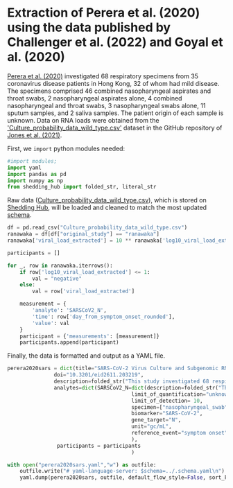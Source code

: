 # Extraction of Perera et al. (2020) using the data published by Challenger et al. (2022) and Goyal et al. (2020)

[Perera et al. (2020)](https://wwwnc.cdc.gov/eid/article/26/11/20-3219_article) investigated 68 respiratory specimens from 35 coronavirus disease patients in Hong Kong, 32 of whom had mild disease. The specimens comprised 46 combined nasopharyngeal aspirates and throat swabs, 2 nasopharyngeal aspirates alone, 4 combined nasopharyngeal and throat swabs, 3 nasopharyngeal swabs alone, 11 sputum samples, and 2 saliva samples. The patient origin of each sample is unknown. Data on RNA loads were obtained from the ['Culture_probability_data_wild_type.csv'](https://github.com/VirologyCharite/SARS-CoV-2-VL-paper/blob/20210614/data/Culture_probability_data_wild_type.csv) dataset in the GitHub repository of [Jones et al. (2021)](https://www.science.org/doi/10.1126/science.abi5273).


First, we `import` python modules needed:

```python
#import modules;
import yaml
import pandas as pd
import numpy as np
from shedding_hub import folded_str, literal_str
```

Raw data ([Culture_probability_data_wild_type.csv](https://github.com/VirologyCharite/SARS-CoV-2-VL-paper/blob/20210614/data/Culture_probability_data_wild_type.csv)), which is stored on [Shedding Hub](https://github.com/shedding-hub), will be loaded and cleaned to match the most updated [schema](https://github.com/shedding-hub/shedding-hub/blob/main/data/.schema.yaml).

```python
df = pd.read_csv("Culture_probability_data_wild_type.csv")
ranawaka = df[df["original_study"] == "ranawaka"]
ranawaka['viral_load_extracted'] = 10 ** ranawaka['log10_viral_load_extracted']
```

```python
participants = []

for _, row in ranawaka.iterrows():
    if row['log10_viral_load_extracted'] <= 1:
        val = "negative"
    else:
        val = row['viral_load_extracted']

    measurement = {
        'analyte': 'SARSCoV2_N',
        'time': row['day_from_symptom_onset_rounded'],
        'value': val
    }
    participant = {'measurements': [measurement]}
    participants.append(participant)
```

Finally, the data is formatted and output as a YAML file.

```python
perera2020sars = dict(title="SARS-CoV-2 Virus Culture and Subgenomic RNA for Respiratory Specimens from Patients with Mild Coronavirus Disease",
               doi="10.3201/eid2611.203219",
               description=folded_str("This study investigated 68 respiratory specimens from 35 coronavirus disease patients in Hong Kong, 32 of whom had mild disease. The specimens comprised 46 combined nasopharyngeal aspirates and throat swabs, 2 nasopharyngeal aspirates alone, 4 combined nasopharyngeal and throat swabs, 3 nasopharyngeal swabs alone, 11 sputum samples, and 2 saliva samples. The patient origin of each sample is unknown. Data on RNA loads were obtained from the 'Culture_probability_data_wild_type.csv' dataset in the GitHub repository of Jones et al. (2021).\n"),
               analytes=dict(SARSCoV2_N=dict(description=folded_str("The specimens comprised 46 combined nasopharyngeal aspirates and throat swabs, 2 nasopharyngeal aspirates alone, 4 combined nasopharyngeal and throat swabs, 3 nasopharyngeal swabs alone, 11 sputum samples, and 2 saliva samples. The limit of detection for viral N gene RNA was 10 copies/mL. RNA was extracted using the QIAamp Viral RNA Extraction Kit and then tested by RT quantitative PCR targeting the SARSCoV2 nucleoprotein (N) gene. Serial dilutions of a copy number control plasmid DNA were included in each RT qPCR run to construct a standard curve correlating cycle threshold values with gene copy numbers in the samples.\n"),
                                        limit_of_quantification="unknown",
                                        limit_of_detection= 10,
                                        specimen=["nasopharyngeal_swab", "nasopharyngeal_aspirates", "throat_swabs", "sputum", "saliva"], 
                                        biomarker="SARS-CoV-2", 
                                        gene_target="N", 
                                        unit="gc/mL",
                                        reference_event="symptom onset",)
                                        ),
                participants = participants
                                        )

with open("perera2020sars.yaml","w") as outfile:
    outfile.write("# yaml-language-server: $schema=../.schema.yaml\n")
    yaml.dump(perera2020sars, outfile, default_flow_style=False, sort_keys=False)

```
